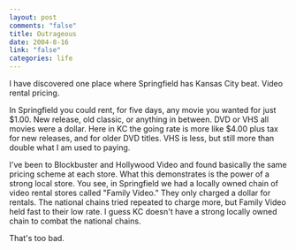 ```yaml
--- 
layout: post
comments: "false"
title: Outrageous
date: 2004-8-16
link: "false"
categories: life
---
```

I have discovered one place where Springfield has Kansas City beat. Video rental pricing.

In Springfield you could rent, for five days, any movie you wanted for just $1.00. New release, old classic, or anything in between. DVD or VHS all movies were a dollar. Here in KC the going rate is more like $4.00 plus tax for new releases, and for older DVD titles. VHS is less, but still more than double what I am used to paying.

I've been to Blockbuster and Hollywood Video and found basically the same pricing scheme at each store. What this demonstrates is the power of a strong local store. You see, in Springfield we had a locally owned chain of video rental stores called "Family Video." They only charged a dollar for rentals. The national chains tried repeated to charge more, but Family Video held fast to their low rate. I guess KC doesn't have a strong locally owned chain to combat the national chains.

That's too bad.
